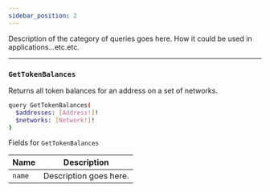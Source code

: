 ```yaml
---
sidebar_position: 2
---
```


Description of the category of queries goes here. How it could be used in applications...etc.etc.

---

### `GetTokenBalances`

Returns all token balances for an address on a set of networks.

```sh
query GetTokenBalances(
  $addresses: [Address!]!
  $networks: [Network!]!
)
```

Fields for `GetTokenBalances`

| Name      | Description |
| ----------- | ----------- |
| `name`      | Description goes here.       |
